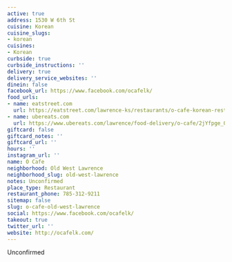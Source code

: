 ```yaml
---
active: true
address: 1530 W 6th St
cuisine: Korean
cuisine_slugs:
- korean
cuisines:
- Korean
curbside: true
curbside_instructions: ''
delivery: true
delivery_service_websites: ''
dinein: false
facebook_url: https://www.facebook.com/ocafelk/
food_urls:
- name: eatstreet.com
  url: https://eatstreet.com/lawrence-ks/restaurants/o-cafe-korean-restaurant
- name: ubereats.com
  url: https://www.ubereats.com/lawrence/food-delivery/o-cafe/2jYfpge_Q3KHWBolkq_3UA
giftcard: false
giftcard_notes: ''
giftcard_url: ''
hours: ''
instagram_url: ''
name: O Cafe
neighborhood: Old West Lawrence
neighborhood_slug: old-west-lawrence
notes: Unconfirmed
place_type: Restaurant
restaurant_phone: 785-312-9211
sitemap: false
slug: o-cafe-old-west-lawrence
social: https://www.facebook.com/ocafelk/
takeout: true
twitter_url: ''
website: http://ocafelk.com/
---
```


Unconfirmed